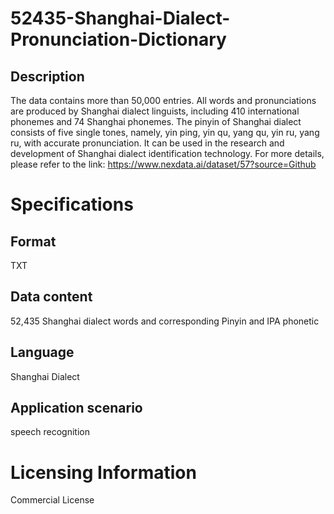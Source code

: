 # 52435-Shanghai-Dialect-Pronunciation-Dictionary

## Description
The data contains more than 50,000 entries. All words and pronunciations are produced by Shanghai dialect linguists, including 410 international phonemes and 74 Shanghai phonemes. The pinyin of Shanghai dialect consists of five single tones, namely, yin ping, yin qu, yang qu, yin ru, yang ru, with accurate pronunciation. It can be used in the research and development of Shanghai dialect identification technology.
For more details, please refer to the link: https://www.nexdata.ai/dataset/57?source=Github

# Specifications

## Format
TXT
## Data content
52,435 Shanghai dialect words and corresponding Pinyin and IPA phonetic
## Language
Shanghai Dialect
## Application scenario
speech recognition
# Licensing Information
Commercial License

